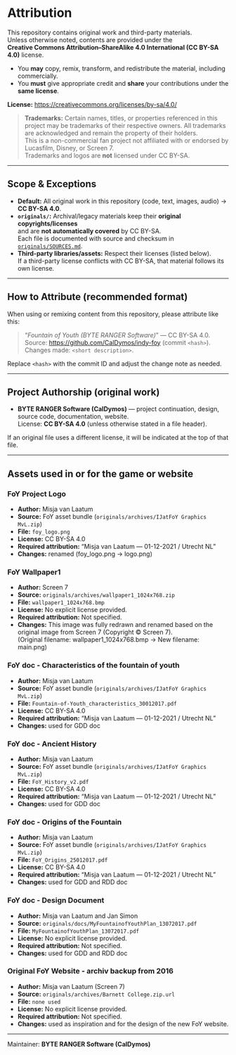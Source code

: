 # Attribution

This repository contains original work and third-party materials.  
Unless otherwise noted, contents are provided under the  
**Creative Commons Attribution–ShareAlike 4.0 International (CC BY-SA 4.0)** license.

- You **may** copy, remix, transform, and redistribute the material, including commercially.  
- You **must** give appropriate credit and **share** your contributions under the **same license**.  

**License:** https://creativecommons.org/licenses/by-sa/4.0/

> **Trademarks:** Certain names, titles, or properties referenced in this project may be trademarks of their respective owners. All trademarks are acknowledged and remain the property of their holders.    
> This is a non-commercial fan project not affiliated with or endorsed by Lucasfilm, Disney, or Screen 7.  
> Trademarks and logos are **not** licensed under CC BY-SA.

---

## Scope & Exceptions

- **Default:** All original work in this repository (code, text, images, audio) → **CC BY-SA 4.0**.  
- **`originals/`:** Archival/legacy materials keep their **original copyrights/licenses**  
  and are **not automatically covered** by CC BY-SA.  
  Each file is documented with source and checksum in  
  [`originals/SOURCES.md`](originals/SOURCES.md).  
- **Third-party libraries/assets:** Respect their licenses (listed below).  
  If a third-party license conflicts with CC BY-SA, that material follows its own license.

---

## How to Attribute (recommended format)

When using or remixing content from this repository, please attribute like this:

> “*Fountain of Youth (BYTE RANGER Software)*” — CC BY-SA 4.0.  
> Source: https://github.com/CalDymos/indy-foy (commit `<hash>`).  
> Changes made: `<short description>`.

Replace `<hash>` with the commit ID and adjust the change note as needed.

---

## Project Authorship (original work)

- **BYTE RANGER Software (CalDymos)** — project continuation, design, source code, documentation, website.  
  License: **CC BY-SA 4.0** (unless otherwise stated in a file header).  

If an original file uses a different license, it will be indicated at the top of that file.

---

## Assets used in or for the game or website

### FoY Project Logo
- **Author:** Misja van Laatum  
- **Source:** FoY asset bundle (`originals/archives/IJatFoY Graphics MvL.zip`)  
- **File:** `foy_logo.png`  
- **License:** CC BY-SA 4.0  
- **Required attribution:** “Misja van Laatum — 01-12-2021 / Utrecht NL”  
- **Changes:** renamed (foy_logo.png → logo.png)

### FoY Wallpaper1
- **Author:** Screen 7  
- **Source:** `originals/archives/wallpaper1_1024x768.zip`  
- **File:** `wallpaper1_1024x768.bmp`  
- **License:** No explicit license provided.  
- **Required attribution:** Not specified. 
- **Changes:** This image was fully redrawn and renamed based on the original image from Screen 7 (Copyright © Screen 7).  
  (Original filename: wallpaper1_1024x768.bmp → New filename: main.png)

### FoY doc - Characteristics of the fountain of youth
- **Author:** Misja van Laatum  
- **Source:** FoY asset bundle (`originals/archives/IJatFoY Graphics MvL.zip`)  
- **File:** `Fountain-of-Youth_characteristics_30012017.pdf`  
- **License:** CC BY-SA 4.0  
- **Required attribution:** “Misja van Laatum — 01-12-2021 / Utrecht NL”  
- **Changes:** used for GDD doc

### FoY doc - Ancient History
- **Author:** Misja van Laatum  
- **Source:** FoY asset bundle (`originals/archives/IJatFoY Graphics MvL.zip`)  
- **File:** `FoY_History_v2.pdf`  
- **License:** CC BY-SA 4.0  
- **Required attribution:** “Misja van Laatum — 01-12-2021 / Utrecht NL”  
- **Changes:** used for GDD doc

### FoY doc - Origins of the Fountain
- **Author:** Misja van Laatum  
- **Source:** FoY asset bundle (`originals/archives/IJatFoY Graphics MvL.zip`)  
- **File:** `FoY_Origins_25012017.pdf`  
- **License:** CC BY-SA 4.0  
- **Required attribution:** “Misja van Laatum — 01-12-2021 / Utrecht NL”  
- **Changes:** used for GDD and RDD doc

### FoY doc - Design Document
- **Author:** Misja van Laatum and Jan Simon 
- **Source:** `originals/docs/MyFountainofYouthPlan_13072017.pdf`  
- **File:** `MyFountainofYouthPlan_13072017.pdf`  
- **License:** No explicit license provided.  
- **Required attribution:** Not specified.  
- **Changes:** used for GDD and RDD doc

### Original FoY Website - archiv backup from 2016
- **Author:** Misja van Laatum (Screen 7)
- **Source:** `originals/archives/Barnett College.zip.url`  
- **File:** `none used`  
- **License:** No explicit license provided.  
- **Required attribution:** Not specified.  
- **Changes:** used as inspiration and for the design of the new FoY website.
---

Maintainer: **BYTE RANGER Software (CalDymos)**
